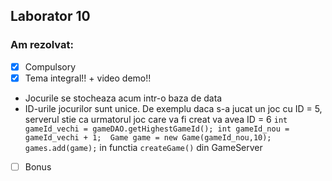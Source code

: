 ## Laborator 10

### Am rezolvat:

* [x] Compulsory
* [x] Tema integral!! + video demo!! 
- Jocurile se stocheaza acum intr-o baza de data
- ID-urile jocurilor sunt unice. De exemplu daca s-a jucat un joc cu ID = 5, serverul 
stie ca urmatorul joc care va fi creat va avea ID = 6 `int gameId_vechi = gameDAO.getHighestGameId(); int gameId_nou = gameId_vechi + 1; 
Game game = new Game(gameId_nou,10); games.add(game);` in functia `createGame()` din GameServer
* [ ] Bonus